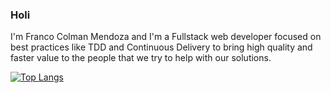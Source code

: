 ### Holi

I'm Franco Colman Mendoza and I'm a Fullstack web developer focused on best practices like TDD and Continuous Delivery to bring high quality and faster value to the people that we try to help with our solutions.


[![Top Langs](https://github-readme-stats.vercel.app/api/top-langs/?username=colmanfranco&layout=compact)](https://github.com/anuraghazra/github-readme-stats)
